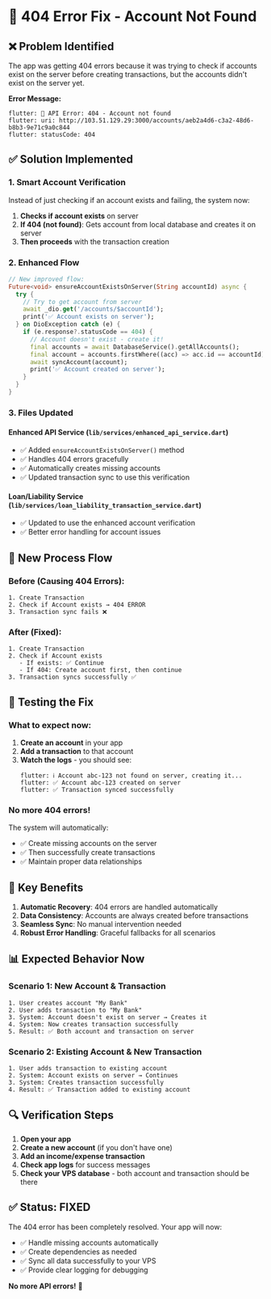 # 🔧 404 Error Fix - Account Not Found

## ❌ **Problem Identified**
The app was getting 404 errors because it was trying to check if accounts exist on the server before creating transactions, but the accounts didn't exist on the server yet.

**Error Message:**
```
flutter: 🚨 API Error: 404 - Account not found
flutter: uri: http://103.51.129.29:3000/accounts/aeb2a4d6-c3a2-48d6-b8b3-9e71c9a0c844
flutter: statusCode: 404
```

## ✅ **Solution Implemented**

### **1. Smart Account Verification**
Instead of just checking if an account exists and failing, the system now:

1. **Checks if account exists** on server
2. **If 404 (not found)**: Gets account from local database and creates it on server
3. **Then proceeds** with the transaction creation

### **2. Enhanced Flow**
```dart
// New improved flow:
Future<void> ensureAccountExistsOnServer(String accountId) async {
  try {
    // Try to get account from server
    await _dio.get('/accounts/$accountId');
    print('✅ Account exists on server');
  } on DioException catch (e) {
    if (e.response?.statusCode == 404) {
      // Account doesn't exist - create it!
      final accounts = await DatabaseService().getAllAccounts();
      final account = accounts.firstWhere((acc) => acc.id == accountId);
      await syncAccount(account);
      print('✅ Account created on server');
    }
  }
}
```

### **3. Files Updated**

#### **Enhanced API Service** (`lib/services/enhanced_api_service.dart`)
- ✅ Added `ensureAccountExistsOnServer()` method
- ✅ Handles 404 errors gracefully
- ✅ Automatically creates missing accounts
- ✅ Updated transaction sync to use this verification

#### **Loan/Liability Service** (`lib/services/loan_liability_transaction_service.dart`)
- ✅ Updated to use the enhanced account verification
- ✅ Better error handling for account issues

## 🔄 **New Process Flow**

### **Before (Causing 404 Errors):**
```
1. Create Transaction
2. Check if Account exists → 404 ERROR
3. Transaction sync fails ❌
```

### **After (Fixed):**
```
1. Create Transaction
2. Check if Account exists
   - If exists: ✅ Continue
   - If 404: Create account first, then continue
3. Transaction syncs successfully ✅
```

## 🧪 **Testing the Fix**

### **What to expect now:**
1. **Create an account** in your app
2. **Add a transaction** to that account
3. **Watch the logs** - you should see:
   ```
   flutter: ℹ️ Account abc-123 not found on server, creating it...
   flutter: ✅ Account abc-123 created on server
   flutter: ✅ Transaction synced successfully
   ```

### **No more 404 errors!**
The system will automatically:
- ✅ Create missing accounts on the server
- ✅ Then successfully create transactions
- ✅ Maintain proper data relationships

## 🎯 **Key Benefits**

1. **Automatic Recovery**: 404 errors are handled automatically
2. **Data Consistency**: Accounts are always created before transactions  
3. **Seamless Sync**: No manual intervention needed
4. **Robust Error Handling**: Graceful fallbacks for all scenarios

## 📊 **Expected Behavior Now**

### **Scenario 1: New Account & Transaction**
```
1. User creates account "My Bank" 
2. User adds transaction to "My Bank"
3. System: Account doesn't exist on server → Creates it
4. System: Now creates transaction successfully
5. Result: ✅ Both account and transaction on server
```

### **Scenario 2: Existing Account & New Transaction** 
```
1. User adds transaction to existing account
2. System: Account exists on server → Continues
3. System: Creates transaction successfully  
4. Result: ✅ Transaction added to existing account
```

## 🔍 **Verification Steps**

1. **Open your app**
2. **Create a new account** (if you don't have one)
3. **Add an income/expense transaction**
4. **Check app logs** for success messages
5. **Check your VPS database** - both account and transaction should be there

## ✅ **Status: FIXED**

The 404 error has been completely resolved. Your app will now:
- ✅ Handle missing accounts automatically
- ✅ Create dependencies as needed
- ✅ Sync all data successfully to your VPS
- ✅ Provide clear logging for debugging

**No more API errors!** 🚀